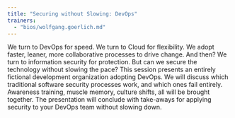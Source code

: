 ```yaml
---
title: "Securing without Slowing: DevOps"
trainers:
  - "bios/wolfgang.goerlich.md"
---
```

We turn to DevOps for speed. We turn to Cloud for flexibility. We adopt faster, leaner, more collaborative processes to drive change. And then? We turn to information security for protection. But can we secure the technology without slowing the pace? This session presents an entirely fictional development organization adopting DevOps. We will discuss which traditional software security processes work, and which ones fail entirely. Awareness training, muscle memory, culture shifts, all will be brought together. The presentation will conclude with take-aways for applying security to your DevOps team without slowing down.